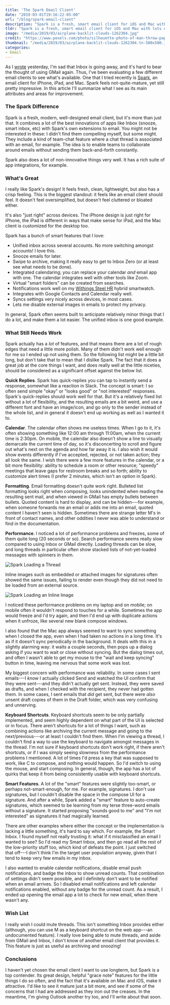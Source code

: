 ```yaml
---
title: 'The Spark Email Client'
date: "2019-03-01T19:16:22-05:00"
url: "/blog/spark-email-client"
description: "Spark is a fresh, smart email client for iOS and Mac with lots of great features, but it still has a couple of rough edges."
tldr: "Spark is a fresh, smart email client for iOS and Mac with lots of great features, but it still has a couple of rough edges. Nonetheless it's still a top contender in my list to replace Inbox, which is being discontinued."
image: "/media/2019/03/airplane-backlit-clouds-1262304.jpg"
credit: "https://www.pexels.com/photo/silhouette-photo-of-man-throw-paper-plane-1262304/"
thumbnail: "/media/2019/03/airplane-backlit-clouds-1262304.tn-500x500.jpg"
categories:
- Email
---
```

As I [wrote](/blog/inbox-by-google-email-client) yesterday, I'm sad that Inbox is going away, and it's hard to bear the thought of using GMail again.
Thus, I've been evaluating a few different email clients to see what's available.
One that I tried recently is [Spark](https://sparkmailapp.com/), an email client for iPhone, iPad, and Mac.
Spark feels not-quite-mature, yet still pretty impressive.
In this article I'll summarize what I see as its main attributes and areas for improvement.
<!--more-->

### The Spark Difference

Spark is a fresh, modern, well-designed email client, but it's more than just that.
It combines a lot of the best innovations of apps like Inbox (snooze, smart inbox, etc) with Spark's own extensions to email.
You might not be interested in these: I didn't find them compelling myself, but some might.
They include a kind of team-chat feature where a chat thread is associated with an email, for example.
The idea is to enable teams to collaborate around emails without sending them back-and-forth constantly.

Spark also does a lot of non-innovative things very well.
It has a rich suite of app integrations, for example.

### What's Great

I really like Spark's design!
It feels fresh, clean, lightweight, but also has a crisp feeling.
This is the biggest standout: it feels like an email client should feel.
It doesn't feel oversimplified, but doesn't feel cluttered or bloated either.

It's also "just right" across devices.
The iPhone design is just right for iPhone, the iPad is different in ways that make sense for iPad, and the Mac client is customized for the desktop too.

Spark has a bunch of smart features that I love:

- Unified inbox across several accounts. No more switching amongst accounts! I love this.
- Snooze emails for later.
- Swipe to archive, making it really easy to get to Inbox Zero (or at least see what needs to be done).
- Integrated calendaring; you can replace your calendar *and* email app with one. The calendar integrates well with other tools like Zoom.
- Virtual "smart folders" can be created from searches.
- Notifications work well on my [Withings Steel HR](/blog/best-fitness-activity-sleep-tracking-watch/) hybrid smartwatch.
- Integrates with Google Contacts and Calendar really well.
- Syncs settings very nicely across devices, in most cases.
- Lets me disable external images in emails to protect my privacy.

In general, Spark often seems built to anticipate relatively minor things that I do a lot, and make them a lot easier.
The unified inbox is one good example.

### What Still Needs Work

Spark actually has a *lot* of features, and that means there are a lot of rough edges that need a little more polish.
Many of them didn't work well enough for me so I ended up not using them.
So the following list might be a little bit long, but don't take that to mean that I dislike Spark.
The fact that it does a great job at the core things I want, and does really well at the little niceties, should be considered as a significant offset against the below list.

**Quick Replies**. Spark has quick-replies you can tap to instantly send a response, somewhat like a reaction in Slack.
The concept is smart: I so often send simple "okay" or "looks good" or "not interested" responses.
Spark's quick-replies should work well for that.
But it's a relatively fixed list without a lot of flexibility, and the resulting emails are a bit weird, and use a different font and have an image/icon, and go only to the sender instead of the whole list, and in general it doesn't end up working as well as I wanted it to.

**Calendar**. The calendar often shows me useless times.
When I go to it, it's often showing something like 12:00 am through 11:00am, when the current time is 2:30pm.
On mobile, the calendar also doesn't show a line to visually demarcate the current time of day, so it's disconcerting to scroll and figure out what's next on the agenda and how far away it is.
I also wish it would show events differently if I've accepted, rejected, or not taken action; they all look the same.
I wish there were a few more features in the calendar, or a bit more flexibility: ability to schedule a room or other resource; "speedy" meetings that leave gaps for restroom breaks and so forth; ability to customize alert times (I prefer 2 minutes, which isn't an option in Spark).

**Formatting**. Email formatting doesn't quite work right.
Bulleted list formatting looks right when composing, looks unindented when reading the resulting sent mail, and when viewed in GMail has empty bullets between bullets.
Quoted content is hard to display, and can be hidden---for example, when someone forwards me an email or adds me into an email, quoted content I haven't seen is hidden.
Sometimes there are strange letter M's in front of contact names, and other oddities I never was able to understand or find in the documentation.

**Performance**. I noticed a lot of performance problems and freezes, some of them quite long (20 seconds or so).
Search performance seems really slow compared to using Inbox or GMail directly.
Loading threads can be slow, and long threads in particular often show stacked lists of not-yet-loaded messages with spinners in them.

![Spark Loading a Thread](/media/2019/03/spark-spinners.png)

Inline images such as embedded or attached images for signatures often showed the same issues, failing to render even though they did not need to be loaded from an external source.

![Spark Loading an Inline Image](/media/2019/03/spark-inline.png)

I noticed these performance problems on my laptop and on mobile; on mobile often it wouldn't respond to touches for a while.
Sometimes the app would freeze and I'd try again, and then I'd end up with duplicate actions when it unfroze, like several new blank compose windows.

I also found that the Mac app always seemed to want to sync something when I closed the app, even when I had taken no actions in a long time.
It's as if it doesn't sync periodically in the background.
It deals with this in a slightly alarming way: it waits a couple seconds, then pops up a dialog asking if you want to wait or close without syncing.
But the dialog times out, and often I wasn't able to get my mouse to the "wait and keep syncing" button in time, leaving me nervous that some work was lost.

My biggest concern with performance was reliability.
In some cases I sent emails---I *know* I actually clicked Send and watched the UI confirm that they were sent---and they didn't actually get sent.
Instead, they were saved as drafts, and when I checked with the recipient, they never had gotten them.
In some cases, I sent emails that *did* get sent, but there were *also* unsent draft copies of them in the Draft folder, which was very confusing and unnerving.

**Keyboard Shortcuts**. Keyboard shortcuts seem to be only partially implemented, and seem highly dependent on what part of the UI is selected or in focus.
There aren't shortcuts for a lot of things I want, such as combining actions like archiving the current message and going to the next/previous---or at least I couldn't find them.
When I'm viewing a thread, I couldn't find a way to use the keyboard to navigate amongst messages in the thread.
I'm not sure if keyboard shortcuts don't work right, if there aren't shortcuts, or if I was simply seeing slowness from the performance problems I mentioned.
A lot of times I'd press a key that was supposed to work, like C to compose, and nothing would happen.
So I'd switch to using the mouse, and start composing.
In general, though, the app has a lot of quirks that keep it from being consistently usable with keyboard shortcuts.

**Smart Features**. A lot of the "smart" features were slightly too-smart, or perhaps not-smart-enough, for me.
For example, signatures.
I don't use signatures, but I couldn't disable the space in the compose UI for a signature.
And after a while, Spark added a "smart" feature to auto-create signatures, which seemed to be learning from my terse three-word emails without a signature.
It started proposing "sounds good to me" and "I'm not interested" as signatures it had magically learned.

There are other examples where either the concept or the implementation is lacking a little something, it's hard to say which.
For example, the Smart Inbox.
I found myself not really trusting it: what if it misclassified an email I wanted to see?
So I'd read my Smart Inbox, and then go read all the rest of the low-priority stuff too, which kind of defeats the point.
I just switched that off---I don't think I'm the target user population anyway, given that I tend to keep very few emails in my inbox.

I also wanted to enable calendar notifications, disable email push notifications, and badge the inbox to show unread counts.
That combination of settings didn't seem possible, and I definitely don't want to be notified when an email arrives.
So I disabled email notifications and left calendar notifications enabled, without any badge for the unread count.
As a result, I ended up opening the email app a lot to check for new email, when there wasn't any.

### Wish List

I really wish I could mute threads.
This isn't something Inbox provides either (although, you can use M as a keyboard shortcut on the web app---an undocumented feature).
I really love being able to mute threads, and aside from GMail and Inbox, I don't know of another email client that provides it.
This feature is just as useful as archiving and snoozing!

### Conclusions

I haven't yet chosen the email client I want to use longterm, but Spark is a top contender.
Its great design, helpful "grace note" features for the little things I do so often, and the fact that it's available on Mac and iOS, make it attractive.
I'd like to see it mature just a bit more, and see if some of the concerns that I had are addressed as they iron out the creases.
In the meantime, I'm giving Outlook another try too, and I'll write about that soon.
